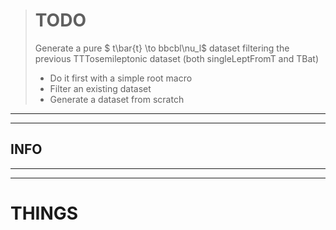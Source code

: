 > # TODO
> 
> Generate a pure $ t\bar{t} \to bbcbl\nu_l$ dataset filtering the previous TTTosemileptonic dataset  (both singleLeptFromT and TBat)
> 
> - Do it first with a simple root macro
> - Filter an existing dataset
> - Generate a dataset from scratch

---

---

## INFO

---

---

# THINGS

